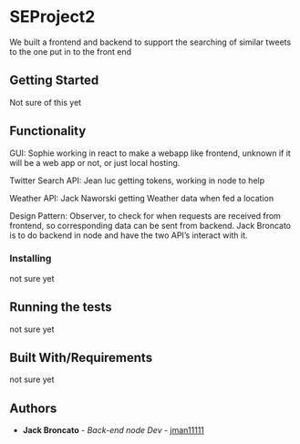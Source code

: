 # SEProject2

We built a frontend and backend to support the searching of similar tweets to the one put in to the front end

## Getting Started

Not sure of this yet


## Functionality

GUI: Sophie working in react to make a webapp like frontend, unknown if it will be a web app or not, or just local hosting.

Twitter Search API: Jean luc getting tokens, working in node to help

Weather API: Jack Naworski getting Weather data when fed a location

Design Pattern: Observer, to check for when requests are received from frontend, so corresponding data can be sent from backend. Jack Broncato is to do backend in node and have the two API’s interact with it.


### Installing

not sure yet

## Running the tests

not sure yet

## Built With/Requirements

not sure yet

## Authors

* **Jack Broncato** - *Back-end node Dev* - [jman11111](https://github.com/jman11111)
